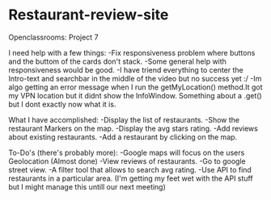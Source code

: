 # Restaurant-review-site
Openclassrooms: Project 7

I need help with a few things:
  -Fix responsiveness problem where buttons and the buttom of the cards don't stack.
  -Some general help with responsiveness would be good.
  -I have triend everything to center the Intro-text and searchbar in the middle of the video but no success yet :/
  -Im algo getting an error message when I run the getMyLocation() method.It got my VPN location but it didnt show the InfoWindow. 
   Something about a .get() but I dont exactly now what it is.
  
What I have accomplished:
  -Display the list of restaurants.
  -Show the restaurant Markers on the map.
  -Display the avg stars rating.
  -Add reviews about existing restaurants.
  -Add a restaurant by clicking on the map. 
  
To-Do's (there's probably more):
  -Google maps will focus on the users Geolocation (Almost done)
  -View reviews of restaurants.
  -Go to google street view.
  -A filter tool that allows to search avg rating.
  -Use API to find restaurants in a particular area. (I'm getting my feet wet with the API stuff but I might manage this untill our next meeting)

